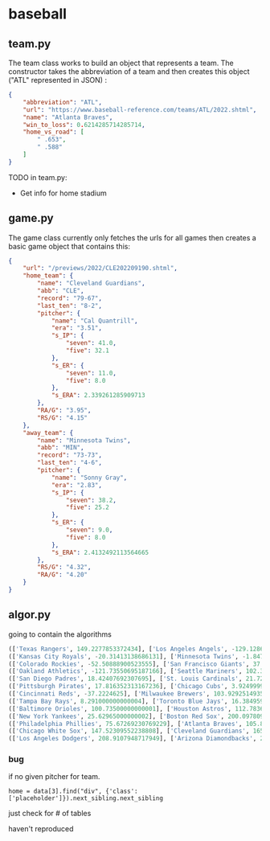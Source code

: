 # baseball

## team.py

The team class works to build an object that represents a team. The constructor takes the abbreviation of a team and then creates this object ("ATL" represented in JSON) : 

```json
{
    "abbreviation": "ATL",
    "url": "https://www.baseball-reference.com/teams/ATL/2022.shtml",
    "name": "Atlanta Braves",
    "win_to_loss": 0.6214285714285714,
    "home_vs_road": [
        " .653",
        " .588"
    ]
}
```

TODO in team.py:
- Get info for home stadium

## game.py

The game class currently only fetches the urls for all games then creates a basic game object that contains this:  

```json
{
    "url": "/previews/2022/CLE202209190.shtml",
    "home_team": {
        "name": "Cleveland Guardians",
        "abb": "CLE",
        "record": "79-67",
        "last_ten": "8-2",
        "pitcher": {
            "name": "Cal Quantrill",
            "era": "3.51",
            "s_IP": {
                "seven": 41.0,
                "five": 32.1
            },
            "s_ER": {
                "seven": 11.0,
                "five": 8.0
            },
            "s_ERA": 2.339261285909713
        },
        "RA/G": "3.95",
        "RS/G": "4.15"
    },
    "away_team": {
        "name": "Minnesota Twins",
        "abb": "MIN",
        "record": "73-73",
        "last_ten": "4-6",
        "pitcher": {
            "name": "Sonny Gray",
            "era": "2.83",
            "s_IP": {
                "seven": 38.2,
                "five": 25.2
            },
            "s_ER": {
                "seven": 9.0,
                "five": 8.0
            },
            "s_ERA": 2.4132492113564665
        },
        "RS/G": "4.32",
        "RA/G": "4.20"
    }
}
```

## algor.py

going to contain the algorithms

```python
(['Texas Rangers', 149.2277853372434], ['Los Angeles Angels', -129.1286])
(['Kansas City Royals', -20.31413138686131], ['Minnesota Twins', -1.8470000000000093])
(['Colorado Rockies', -52.50888900523555], ['San Francisco Giants', 37.941])
(['Oakland Athletics', -121.73550695187166], ['Seattle Mariners', 102.3945614973262])
(['San Diego Padres', 18.42407692307695], ['St. Louis Cardinals', 21.725457142857152])
(['Pittsburgh Pirates', 17.816352313167236], ['Chicago Cubs', 3.9249999999999936])
(['Cincinnati Reds', -37.2224625], ['Milwaukee Brewers', 103.92925149359888])
(['Tampa Bay Rays', 8.291000000000004], ['Toronto Blue Jays', 16.384959550561813])
(['Baltimore Orioles', 100.73500000000001], ['Houston Astros', 112.78365542168677])
(['New York Yankees', 25.62965000000002], ['Boston Red Sox', 200.0978092485549])
(['Philadelphia Phillies', 75.67269230769229], ['Atlanta Braves', 105.87469863013699])
(['Chicago White Sox', 147.52309552238808], ['Cleveland Guardians', 165.72073669609082])
(['Los Angeles Dodgers', 208.9107948717949], ['Arizona Diamondbacks', 254.71306294820724])
```

### bug

if no given pitcher for team. 

```
home = data[3].find("div", {'class': ['placeholder']}).next_sibling.next_sibling
```

just check for # of tables

haven't reproduced
